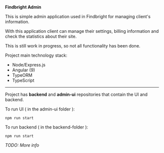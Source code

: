 **Findbright Admin**

This is simple admin application used in Findbright for managing client's information.

With this application client can manage their settings, billing information and check the statistics about their site.

This is still work in progress, so not all functionality has been done.

Project main technology stack:


- Node/Express.js
- Angular (9)
- TypeORM
- TypeScript


* * *

Project has **backend** and **admin-ui** repositories that contain the UI and backend.

To run UI ( in the admin-ui folder ):

~~~
npm run start
~~~

To run backend ( in the backend-folder ):

~~~
npm run start
~~~

*TODO:*
*More info*